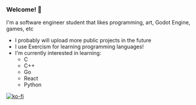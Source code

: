 ### Welcome! 👋

I'm a software engineer student that likes programming, art, Godot Engine, games, etc

- I probably will upload more public projects in the future
- I use Exercism for learning programming languages!
- I'm currently interested in learning:
  - C 
  - C++
  - Go
  - React
  - Python

[![ko-fi](https://ko-fi.com/img/githubbutton_sm.svg)](https://ko-fi.com/R5R5169OJP)

<!--
**Lukaswbrr/lukaswbrr** is a ✨ _special_ ✨ repository because its `README.md` (this file) appears on your GitHub profile.

Here are some ideas to get you started:

- 🔭 I’m currently working on ...
- 🌱 I’m currently learning ...
- 👯 I’m looking to collaborate on ...
- 🤔 I’m looking for help with ...
- 💬 Ask me about ...
- 📫 How to reach me: ...
- 😄 Pronouns: ...
- ⚡ Fun fact: ...
-->
